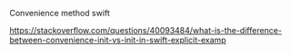Convenience method swift

https://stackoverflow.com/questions/40093484/what-is-the-difference-between-convenience-init-vs-init-in-swift-explicit-examp
